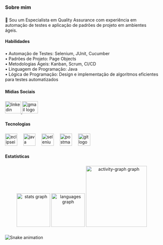 <h3 align="left">Sobre mim</h3>

###

<p align="left">👋 Sou um Especialista em Quality Assurance com experiência em automação de testes e aplicação de padrões de projeto em ambientes ágeis.</p>

<h4 align="left">Habilidades</h4>

###

<p align="left">• Automação de Testes: Selenium, JUnit, Cucumber<br>• Padrões de Projeto: Page Objects<br>• Metodologias Ágeis: Kanban, Scrum, CI/CD<br>• Linguagem de Programação: Java<br>• Lógica de Programação: Design e implementação de algoritmos eficientes para testes automatizados</p>

###

<h4 align="left"></h4>

###

<h4 align="left">Mídias Sociais</h4>

###

<div align="left">
  <a href="https://www.linkedin.com/in/vitor-rodrigues-qa" target="_blank">
    <img src="https://raw.githubusercontent.com/maurodesouza/profile-readme-generator/master/src/assets/icons/social/linkedin/default.svg" width="52" height="40" alt="linkedin logo"  />
  </a>
  <a href="vitorqualityassurance@gmail.com" target="_blank">
    <img src="https://raw.githubusercontent.com/maurodesouza/profile-readme-generator/master/src/assets/icons/social/gmail/default.svg" width="52" height="40" alt="gmail logo"  />
  </a>
</div>

###

<h4 align="left">Tecnologias</h4>

###

<div align="left">
  <img src="https://skillicons.dev/icons?i=eclipse" height="40" alt="eclipseide logo"  />
  <img width="12" />
  <img src="https://skillicons.dev/icons?i=java" height="40" alt="java logo"  />
  <img width="12" />
  <img src="https://skillicons.dev/icons?i=selenium" height="40" alt="selenium logo"  />
  <img width="12" />
  <img src="https://skillicons.dev/icons?i=postman" height="40" alt="postman logo"  />
  <img width="12" />
  <img src="https://skillicons.dev/icons?i=git" height="40" alt="git logo"  />
</div>

###

<h4 align="left">Estatísticas</h4>

###

<div align="center">
  <img src="https://github-readme-stats.vercel.app/api?username=VitorInQuality&hide_title=false&hide_rank=false&show_icons=true&include_all_commits=true&count_private=true&disable_animations=false&theme=react&locale=en&hide_border=false&order=1" height="110" alt="stats graph"  />
  <img src="https://github-readme-stats.vercel.app/api/top-langs?username=VitorInQuality&locale=en&hide_title=false&layout=compact&card_width=320&langs_count=5&theme=react&hide_border=false&order=2" height="110" alt="languages graph"  />
  <img src="https://github-readme-activity-graph.vercel.app/graph?username=VitorInQuality&radius=16&theme=react&area=true&order=5" height="200" alt="activity-graph graph"  />
</div>

###

<img src="https://raw.githubusercontent.com/VitorInQuality/VitorInQuality/output/snake.svg" alt="Snake animation" />

###
